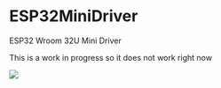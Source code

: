# ESP32MiniDriver
ESP32 Wroom 32U Mini Driver

This is a work in progress so it does not work right now

<img src="[https://cdn-shop.adafruit.com/970x728/4116-18.jp](https://docs.espressif.com/projects/esp-idf/en/latest/esp32/_images/esp32-devkitC-v4-pinout.png)https://docs.espressif.com/projects/esp-idf/en/latest/esp32/_images/esp32-devkitC-v4-pinout.png">
